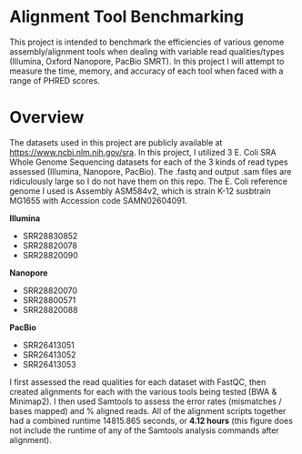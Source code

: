 ﻿# Alignment Tool Benchmarking

This project is intended to benchmark the efficiencies of various genome assembly/alignment tools when dealing with variable read qualities/types (Illumina, Oxford Nanopore, PacBio SMRT). In this project I will attempt to measure the time, memory, and accuracy of each tool when faced with a range of PHRED scores. 


# Overview

The datasets used in this project are publicly available at https://www.ncbi.nlm.nih.gov/sra. In this project, I utilized 3 E. Coli SRA Whole Genome Sequencing datasets for each of the 3 kinds of read types assessed (Illumina, Nanopore, PacBio). The .fastq and output .sam files are ridiculously large so I do not have them on this repo. The E. Coli reference genome I used is Assembly ASM584v2, which is strain K-12 susbtrain MG1655 with Accession code SAMN02604091. 


**Illumina**
- SRR28830852
- SRR28820078
- SRR28820090

**Nanopore**
- SRR28820070
- SRR28800571
- SRR28820088

**PacBio**
- SRR26413051
- SRR26413052
- SRR26413053


I first assessed the read qualities for each dataset with FastQC, then created alignments for each with the various tools being tested (BWA & Minimap2). I then used Samtools to assess the error rates (mismatches / bases mapped) and % aligned reads. All of the alignment scripts together had a combined runtime 14815.865 seconds, or **4.12 hours** (this figure does not include the runtime of any of the Samtools analysis commands after alignment). 



